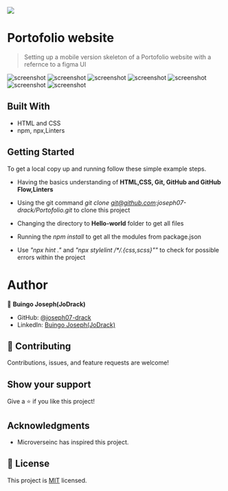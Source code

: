 ![](https://img.shields.io/badge/Microverse-blueviolet)

# Portofolio website

> Setting up a mobile version skeleton of a Portofolio website with a refernce to a figma UI

![screenshot](./app_screenshot.png)
![screenshot](/img/project_screenshot/screenshot1.png)
![screenshot](/img/project_screenshot/screenshot2.png)
![screenshot](/img/project_screenshot/screenshot3.png)
![screenshot](/img/project_screenshot/screenshot4.png)
![screenshot](/img/project_screenshot/screenshot5.png)
![screenshot](/img/project_screenshot/screenshot6.png)

## Built With

- HTML and CSS
- npm, npx,Linters

## Getting Started

To get a local copy up and running follow these simple example steps.

- Having the basics understanding of **HTML,CSS, Git, GitHub and GitHub Flow,Linters**

- Using the git command _git clone git@github.com:joseph07-drack/Portofolio.git_ to clone this project

- Changing the directory to **Hello-world** folder to get all files

- Running the _npm install_ to get all the modules from package.json

- Use _"npx hint ."_ and _"npx stylelint /\**/*.{css,scss}""_ to check for possible errors within the project

# Author

👤 **Buingo Joseph(JoDrack)**

- GitHub: [@joseph07-drack](https://github.com/joseph07-drack)
- LinkedIn: [Buingo Joseph(JoDrack)](https://www.linkedin.com/in/joseph-buingo-ab2682225/)

## 🤝 Contributing

Contributions, issues, and feature requests are welcome!

## Show your support

Give a ⭐️ if you like this project!

## Acknowledgments

- Microverseinc has inspired this project.

## 📝 License

This project is [MIT](./MIT.md) licensed.
